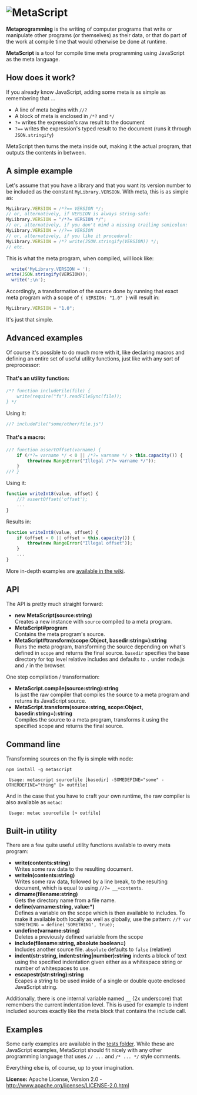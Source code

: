 ![MetaScript](https://raw.github.com/dcodeIO/MetaScript/master/MetaScript.png)
==============================================================================

**Metaprogramming** is the writing of computer programs that write or manipulate other programs (or themselves) as their
data, or that do part of the work at compile time that would otherwise be done at runtime.

**MetaScript** is a tool for compile time meta programming using JavaScript as the meta language.

How does it work?
-----------------
If you already know JavaScript, adding some meta is as simple as remembering that ...

* A line of meta begins with `//?`
* A block of meta is enclosed in `/*?`  and `*/`
* `?=` writes the expression's raw result to the document
* `?==` writes the expression's typed result to the document (runs it through `JSON.stringify`)

MetaScript then turns the meta inside out, making it the actual program, that outputs the contents in between.

A simple example
----------------
Let's assume that you have a library and that you want its version number to be included as the constant
`MyLibrary.VERSION`. With meta, this is as simple as:

```js
MyLibrary.VERSION = /*?== VERSION */;
// or, alternatively, if VERSION is always string-safe:
MyLibrary.VERSION = "/*?= VERSION */";
// or, alternatively, if you don't mind a missing trailing semicolon:
MyLibrary.VERSION = //?== VERSION
// or, alternatively, if you like it procedural:
MyLibrary.VERSION = /*? write(JSON.stringify(VERSION)) */;
// etc.
```

This is what the meta program, when compiled, will look like:

```js
  write('MyLibrary.VERSION = ');
write(JSON.stringify(VERSION));
  write(';\n');
```

Accordingly, a transformation of the source done by running that exact meta program with a scope of `{ VERSION: "1.0" }`
will result in:

```js
MyLibrary.VERSION = "1.0";
```

It's just that simple.

Advanced examples
-----------------
Of course it's possible to do much more with it, like declaring macros and defining an entire set of useful utility
functions, just like with any sort of preprocessor:

#### That's an utility function:

```js
/*? function includeFile(file) {
    write(require("fs").readFileSync(file));
} */
```

Using it:

```js
//? includeFile("some/other/file.js")
```

#### That's a macro:

```js
//? function assertOffset(varname) {
    if (/*?= varname */ < 0 || /*?= varname */ > this.capacity()) {
        throw(new RangeError("Illegal /*?= varname */"));
    }
//? }
```

Using it:

```js
function writeInt8(value, offset) {
    //? assertOffset('offset');
    ...
}
```

Results in:

```js
function writeInt8(value, offset) {
    if (offset < 0 || offset > this.capacity()) {
        throw(new RangeError("Illegal offset"));
    }
    ...
}
```

More in-depth examples are [available in the wiki](https://github.com/dcodeIO/MetaScript/wiki).

API
---
The API is pretty much straight forward:

* **new MetaScript(source:string)**  
  Creates a new instance with `source` compiled to a meta program.
* **MetaScript#program**  
  Contains the meta program's source.
* **MetaScript#transform(scope:Object, basedir:string=):string**  
  Runs the meta program, transforming the source depending on what's defined in `scope` and returns the final source.
  `basedir` specifies the base directory for top level relative includes and defaults to `.` under node.js and `/` in
  the browser.
  
One step compilation / transformation:

* **MetaScript.compile(source:string):string**  
  Is just the raw compiler that compiles the source to a meta program and returns its JavaScript source.
* **MetaScript.transform(source:string, scope:Object, basedir:string=):string**  
  Compiles the source to a meta program, transforms it using the specified scope and returns the final source.

Command line
------------
Transforming sources on the fly is simple with node:

`npm install -g metascript`

```
 Usage: metascript sourcefile [basedir] -SOMEDEFINE="some" -OTHERDEFINE="thing" [> outfile]
```

And in the case that you have to craft your own runtime, the raw compiler is also available as `metac`:

```
 Usage: metac sourcefile [> outfile]
```

Built-in utility
----------------
There are a few quite useful utility functions available to every meta program:

* **write(contents:string)**  
  Writes some raw data to the resulting document.
* **writeln(contents:string)**  
  Writes some raw data, followed by a line break, to the resulting document, which is equal to using `//?= __+contents`.
* **dirname(filename:string)**  
  Gets the directory name from a file name.
* **define(varname:string, value:*)**  
  Defines a variable on the scope which is then available to includes. To make it available both locally as well as
  globally, use the pattern: `//? var SOMETHING = define('SOMETHING', true);`
* **undefine(varname:string)**  
  Deletes a previously defined variable from the scope
* **include(filename:string, absolute:boolean=)**  
  Includes another source file. `absolute` defaults to `false` (relative)
* **indent(str:string, indent:string|number):string** indents a block of text using the specified indentation given
  either as a whitespace string or number of whitespaces to use.
* **escapestr(str:string):string**  
  Ecapes a string to be used inside of a single or double quote enclosed JavaScript string.
  
Additionally, there is one internal variable named `__` (2x underscore) that remembers the current indentation level.
This is used for example to indent included sources exactly like the meta block that contains the include call.

Examples
--------
Some early examples are available in the [tests folder](https://github.com/dcodeIO/MetaScript/tree/master/tests). While
these are JavaScript examples, MetaScript should fit nicely with any other programming language that uses `// ...` and
`/* ... */` style comments.

Everything else is, of course, up to your imagination.

**License:** Apache License, Version 2.0 - http://www.apache.org/licenses/LICENSE-2.0.html
